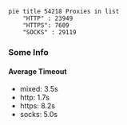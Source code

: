
```mermaid
pie title 54218 Proxies in list
    "HTTP" : 23949
    "HTTPS": 7609
    "SOCKS" : 29119
```

### Some Info
#### Average Timeout

- mixed: 3.5s
- http: 1.7s
- https: 8.2s
- socks: 5.0s
